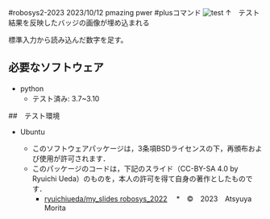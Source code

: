#robosys2-2023
2023/10/12 pmazing pwer
#plusコマンド
![test](https://github.com/morita1315/robosys2-2023/actions/workflows/test.yml/badge.svg)
↑　テスト結果を反映したバッジの画像が埋め込まれる

標準入力から読み込んだ数字を足す。

## 必要なソフトウェア
* python　
  * テスト済み: 3.7~3.10

##　テスト環境
* Ubuntu

  * このソフトウェアパッケージは，3条項BSDライセンスの下，再頒布および使用が許可されます．
  * このパッケージのコードは，下記のスライド（CC-BY-SA 4.0 by Ryuichi Ueda）のものを，本人の許可を得て自身の著作としたものです．
      * [ryuichiueda/my_slides robosys_2022](https://github.com/ryuichiueda/my_slides/tree/master/robosys_2022)
　*　©　2023　Atsyuya Morita


